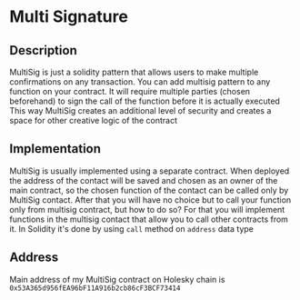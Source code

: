 # Multi Signature

## Description
MultiSig is just a solidity pattern that allows users to make multiple confirmations on any transaction.
You can add multisig pattern to any function on your contract.
It will require multiple parties (chosen beforehand) to sign the call of the function before it is actually executed
This way MultiSig creates an additional level of security and creates a space for other creative logic of the contract

## Implementation
MultiSig is usually implemented using a separate contract.
When deployed the address of the contact will be saved and chosen as an owner of the main contract,
so the chosen function of the contact can be called only by MultiSig contact.
After that you will have no choice but to call your function only from multisig contract, but how to do so?
For that you will implement functions in the multisig contact that allow you to call other contracts from it.
In Solidity it's done by using `call` method on `address` data type

## Address
Main address of my MultiSig contract on Holesky chain is `0x53A365d956fEA96bF11A916b2cb86cF3BCF73414`  